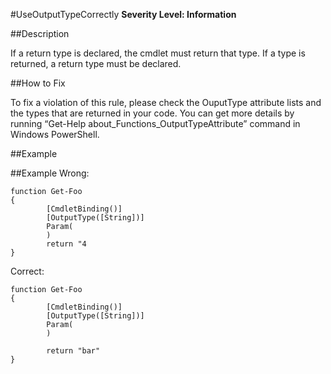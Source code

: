 ﻿#UseOutputTypeCorrectly 
**Severity Level: Information**


##Description

If a return type is declared, the cmdlet must return that type. If a type is returned, a return type must be declared.

##How to Fix

To fix a violation of this rule, please check the OuputType attribute lists and the types that are returned in your code. You can get more details by running “Get-Help about_Functions_OutputTypeAttribute” command in Windows PowerShell. 

##Example

##Example
Wrong:

	function Get-Foo
	{
            [CmdletBinding()]
            [OutputType([String])]
            Param(
            )
            return "4
	}

Correct:

	function Get-Foo
	{
            [CmdletBinding()]
            [OutputType([String])]
            Param(
            )

            return "bar"
	}
